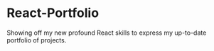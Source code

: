 # React-Portfolio
Showing off my new profound React skills to express my up-to-date portfolio of projects.
